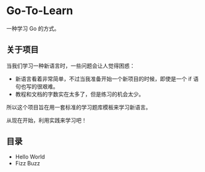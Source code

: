 # Go-To-Learn

一种学习 Go 的方式。

## 关于项目

当我们学习一种新语言时，一些问题会让人觉得困惑：

- 新语言看着非常简单，不过当我准备开始一个新项目的时候，即使是一个 if 语句也写的很艰难。
- 教程和文档的字数实在太多了，但是练习的机会太少。

所以这个项目旨在用一套标准的学习题库模板来学习新语言。

从现在开始，利用实践来学习吧！

## 目录

- Hello World
- Fizz Buzz
